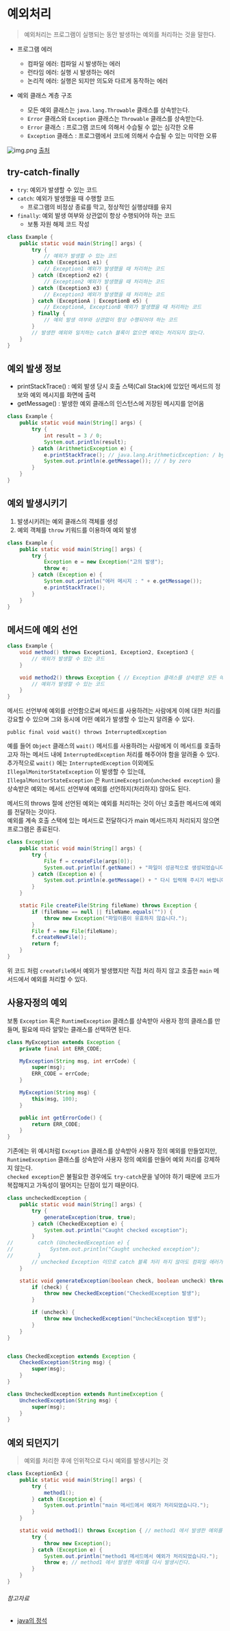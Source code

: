 # 예외처리

> 예외처리는 프로그램이 실행되는 동안 발생하는 예외를 처리하는 것을 말한다.

- 프로그램 에러
    - 컴파일 에러: 컴파일 시 발생하는 에러
    - 런타임 에러: 실행 시 발생하는 에러
    - 논리적 에러: 실행은 되지만 의도와 다르게 동작하는 에러

- 예외 클래스 계층 구조
    - 모든 예외 클래스는 `java.lang.Throwable` 클래스를 상속받는다.
    - `Error` 클래스와 `Exception` 클래스는 `Throwable` 클래스를 상속받는다.
    - `Error` 클래스 : 프로그램 코드에 의해서 수습될 수 없는 심각한 오류
    - `Exception` 클래스 : 프로그램에서 코드에 의해서 수습될 수 있는 미약한 오류

![img.png](../image/throwable_class.png)
[출처](https://rollbar.com/blog/java-exceptions-hierarchy-explained/)

## try-catch-finally

- `try`: 예외가 발생할 수 있는 코드
- `catch`: 예외가 발생했을 때 수행할 코드
    - 프로그램의 비정상 종료를 막고, 정상적인 실행상태를 유지
- `finally`: 예외 발생 여부와 상관없이 항상 수행되어야 하는 코드
    - 보통 자원 해제 코드 작성

```java
class Example {
    public static void main(String[] args) {
        try {
            // 예외가 발생할 수 있는 코드
        } catch (Exception1 e1) {
            // Exception1 예외가 발생했을 때 처리하는 코드
        } catch (Exception2 e2) {
            // Exception2 예외가 발생했을 때 처리하는 코드
        } catch (Exception3 e3) {
            // Exception3 예외가 발생했을 때 처리하는 코드
        } catch (ExceptionA | ExceptionB e5) {
            // ExceptionA, ExceptionB 예외가 발생했을 때 처리하는 코드
        } finally {
            // 예외 발생 여부와 상관없이 항상 수행되어야 하는 코드
        }
        // 발생한 예외와 일치하는 catch 블록이 없으면 예외는 처리되지 않는다.
    }
}
```

## 예외 발생 정보

- printStackTrace() : 예외 발생 당시 호출 스택(Call Stack)에 있었던 메서드의 정보와 예외 메시지를 화면에 출력
- getMessage() : 발생한 예외 클래스의 인스턴스에 저장된 메시지를 얻어옴

```java
class Example {
    public static void main(String[] args) {
        try {
            int result = 3 / 0;
            System.out.println(result);
        } catch (ArithmeticException e) {
            e.printStackTrace(); // java.lang.ArithmeticException: / by zero, at Example.main(Example.java:5)
            System.out.println(e.getMessage()); // / by zero
        }
    }
}
```

## 예외 발생시키기

1. 발생시키려는 예외 클래스의 객체를 생성
2. 예외 객체를 `throw` 키워드를 이용하여 예외 발생

```java
class Example {
    public static void main(String[] args) {
        try {
            Exception e = new Exception("고의 발생");
            throw e;
        } catch (Exception e) {
            System.out.println("에러 메시지 : " + e.getMessage());
            e.printStackTrace();
        }
    }
}
```

## 메서드에 예외 선언

```java
class Example {
    void method() throws Exception1, Exception2, Exception3 {
        // 예외가 발생할 수 있는 코드
    }

    void method2() throws Exception { // Exception 클래스를 상속받은 모든 예외를 선언 -> 모든 예외를 처리할 수 있음
        // 예외가 발생할 수 있는 코드
    }
}
```

메서드 선언부에 예외를 선언함으로써 메서드를 사용하려는 사람에게 이에 대한 처리를 강요할 수 있으며 그와 동시에 어떤 예외가 발생할 수 있는지 알려줄 수 있다.

`public final void wait() throws InterruptedException`

예를 들어 `Object` 클래스의 `wait()` 메서드를 사용하려는 사람에게 이 메서드를 호출하고자 하는 메서드 내에 `InterruptedException` 처리를 해주어야 함을 알려줄 수 있다.  
추가적으로 `wait()` 에는 `InterruptedException` 이외에도 `IllegalMonitorStateException` 이 발생할 수 있는데, `IllegalMonitorStateException`
은 `RuntimeException`(`unchecked exception`) 을 상속받은 예외는 메서드 선언부에 예외를 선언하지(처리하지) 않아도 된다.

메서드의 throws 절에 선언된 예외는 예외를 처리하는 것이 아닌 호출한 메서드에 예외를 전달하는 것이다.  
예외를 계속 호출 스택에 있는 메서드로 전달하다가 main 메서드까지 처리되지 않으면 프로그램은 종료된다.

```java
class Exception {
    public static void main(String[] args) {
        try {
            File f = createFile(args[0]);
            System.out.println(f.getName() + "파일이 성공적으로 생성되었습니다.");
        } catch (Exception e) {
            System.out.println(e.getMessage() + " 다시 입력해 주시기 바랍니다.");
        }
    }

    static File createFile(String fileName) throws Exception {
        if (fileName == null || fileName.equals("")) {
            throw new Exception("파일이름이 유효하지 않습니다.");
        }
        File f = new File(fileName);
        f.createNewFile();
        return f;
    }
}
```

위 코드 처럼 `createFile`에서 예외가 발생했지만 직접 처리 하지 않고 호출한 `main` 메서드에서 예외를 처리할 수 있다.

## 사용자정의 예외

보통 `Exception` 혹은 `RuntimeException` 클래스를 상속받아 사용자 정의 클래스를 만들며, 필요에 따라 알맞는 클래스를 선택하면 된다.

```java
class MyException extends Exception {
    private final int ERR_CODE;

    MyException(String msg, int errCode) {
        super(msg);
        ERR_CODE = errCode;
    }

    MyException(String msg) {
        this(msg, 100);
    }

    public int getErrorCode() {
        return ERR_CODE;
    }
}
```

기존에는 위 예시처럼 `Exception` 클래스를 상속받아 사용자 정의 예외를 만들었지만, `RuntimeException` 클래스를 상속받아 사용자 정의 예외를 만들어 예외 처리를 강제하지 않는다.  
`checked exception`은 불필요한 경우에도 `try-catch`문을 넣어야 하기 때문에 코드가 복잡해지고 가독성이 떨어지는 단점이 있기 때문이다.

```java
class uncheckedException {
    public static void main(String[] args) {
        try {
            generateException(true, true);
        } catch (CheckedException e) {
            System.out.println("Caught checked exception");
        }
//        catch (UncheckedException e) {
//            System.out.println("Caught unchecked exception");
//        }
        // unchecked Exception 이므로 catch 블록 처리 하지 않아도 컴파일 에러가 발생하지 않는다.
    }

    static void generateException(boolean check, boolean uncheck) throws CheckedException /* , UncheckException */ { // unchecked exception 이므로 throws 절에 명시하지 않아도 컴파일 에러가 발생하지 않는다.
        if (check) {
            throw new CheckedException("CheckedException 발생");
        }

        if (uncheck) {
            throw new UncheckedException("UncheckException 발생");
        }
    }
}


class CheckedException extends Exception {
    CheckedException(String msg) {
        super(msg);
    }
}

class UncheckedException extends RuntimeException {
    UncheckedException(String msg) {
        super(msg);
    }
}
```

## 예외 되던지기

> 예외를 처리한 후에 인위적으로 다시 예외를 발생시키는 것

```java
class ExceptionEx3 {
    public static void main(String[] args) {
        try {
            method1();
        } catch (Exception e) {
            System.out.println("main 메서드에서 예외가 처리되었습니다.");
        }
    }

    static void method1() throws Exception { // method1 에서 발생한 예외를 main 메서드로 넘겨준다.
        try {
            throw new Exception();
        } catch (Exception e) {
            System.out.println("method1 메서드에서 예외가 처리되었습니다.");
            throw e; // method1 에서 발생한 예외를 다시 발생시킨다.
        }
    }
}
```

###### 참고자료

- [java의 정석](https://www.nl.go.kr/seoji/contents/S80100000000.do?schM=intgr_detail_view_isbn&page=1&pageUnit=10&schType=simple&schStr=Java의+정석&isbn=9788994492032&cipId=200741285%2C)